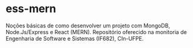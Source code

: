 # ess-mern
Noções básicas de como desenvolver um projeto com MongoDB, Node.Js/Express e React (MERN). Repositório oferecido na monitoria de Engenharia de Software e Sistemas (IF682), CIn-UFPE.
